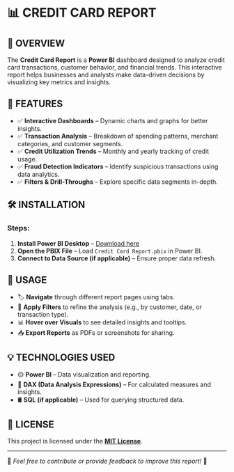 # 📊 CREDIT CARD REPORT

## 📌 OVERVIEW
The **Credit Card Report** is a **Power BI** dashboard designed to analyze credit card transactions, customer behavior, and financial trends. This interactive report helps businesses and analysts make data-driven decisions by visualizing key metrics and insights.

## 🎯 FEATURES
- ✅ **Interactive Dashboards** – Dynamic charts and graphs for better insights.
- ✅ **Transaction Analysis** – Breakdown of spending patterns, merchant categories, and customer segments.
- ✅ **Credit Utilization Trends** – Monthly and yearly tracking of credit usage.
- ✅ **Fraud Detection Indicators** – Identify suspicious transactions using data analytics.
- ✅ **Filters & Drill-Throughs** – Explore specific data segments in-depth.

## 🛠 INSTALLATION
### Steps:
1. **Install Power BI Desktop** – [Download here](https://powerbi.microsoft.com/)
2. **Open the PBIX File** – Load `Credit Card Report.pbix` in Power BI.
3. **Connect to Data Source (if applicable)** – Ensure proper data refresh.

## 📌 USAGE
- 🏷️ **Navigate** through different report pages using tabs.
- 🔎 **Apply Filters** to refine the analysis (e.g., by customer, date, or transaction type).
- 📊 **Hover over Visuals** to see detailed insights and tooltips.
- 📥 **Export Reports** as PDFs or screenshots for sharing.

## 💡 TECHNOLOGIES USED
- 🟡 **Power BI** – Data visualization and reporting.
- 🔢 **DAX (Data Analysis Expressions)** – For calculated measures and insights.
- 🛢️ **SQL (if applicable)** – Used for querying structured data.


## 📜 LICENSE
This project is licensed under the **[MIT License](LICENSE)**.

---

🌟 *Feel free to contribute or provide feedback to improve this report!* 🚀
